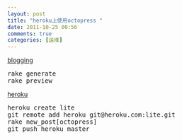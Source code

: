 ```yaml
---
layout: post
title: "heroku上使用octopress "
date: 2011-10-25 00:56
comments: true
categories: [运维]
---
```


[blogging](http://octopress.org/docs/blogging/)

<pre>
rake generate
rake preview
</pre>

[heroku](http://octopress.org/docs/deploying/heroku/)

<pre>
heroku create lite
git remote add heroku git@heroku.com:lite.git
rake new_post[octopress]
git push heroku master
</pre>

